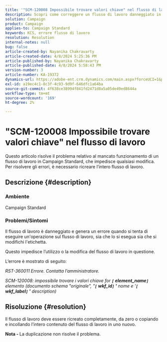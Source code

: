 ```yaml
---
title: '"SCM-120008 Impossibile trovare valori chiave" nel flusso di lavoro'
description: Scopri come correggere un flusso di lavoro danneggiato in Campaign Standard. Ricrea nuovamente l’intero flusso di lavoro.
solution: Campaign
product: Campaign
applies-to: Campaign Standard
keywords: KCS, errore flusso di lavoro
resolution: Resolution
internal-notes: null
bug: false
article-created-by: Nayanika Chakravarty
article-created-date: 4/8/2024 5:25:36 PM
article-published-by: Nayanika Chakravarty
article-published-date: 4/8/2024 5:58:43 PM
version-number: 3
article-number: KA-19372
dynamics-url: https://adobe-ent.crm.dynamics.com/main.aspx?forceUCI=1&pagetype=entityrecord&etn=knowledgearticle&id=4dca4800-cdf5-ee11-a1fe-6045bd006295
exl-id: a19ec4c1-8c3f-4c93-9d9f-646dfc1a64ba
source-git-commit: 4f638ce38994f841fd2471d8a5a05de49ed8644a
workflow-type: tm+mt
source-wordcount: '169'
ht-degree: 2%

---
```


# &quot;SCM-120008 Impossibile trovare valori chiave&quot; nel flusso di lavoro


Questo articolo risolve il problema relativo al mancato funzionamento di un flusso di lavoro in Campaign Standard, che impedisce qualsiasi modifica. Per risolvere gli errori, è necessario ricreare l’intero flusso di lavoro.

## Descrizione {#description}


### Ambiente

Campaign Standard

### Problemi/Sintomi

Il flusso di lavoro è danneggiato e genera un errore quando si tenta di eseguire un&#39;operazione sul flusso di lavoro, sia che lo si esegua sia che si modifichi l&#39;etichetta.

Questo impedisce l’utilizzo o la modifica del flusso di lavoro in questione.

L’errore è mostrato di seguito:

*RST-360011 Errore. Contatta l’amministratore.*

*SCM-120008: impossibile trovare i valori chiave &#x200B;&#x200B;for <b>`[` element_name`]` </b> elemento (documento schema &quot;originale&quot;, &quot;<b>`[` wkf_id`]` &#39;</b> nome e &#39;<b>`[` wkf_label`]` &#39;</b> description)*


## Risoluzione {#resolution}


Il flusso di lavoro deve essere ricreato completamente, da zero o copiando e incollando l’intero contenuto del flusso di lavoro in uno nuovo.

<b>Nota - </b>La duplicazione non risolve il problema.
